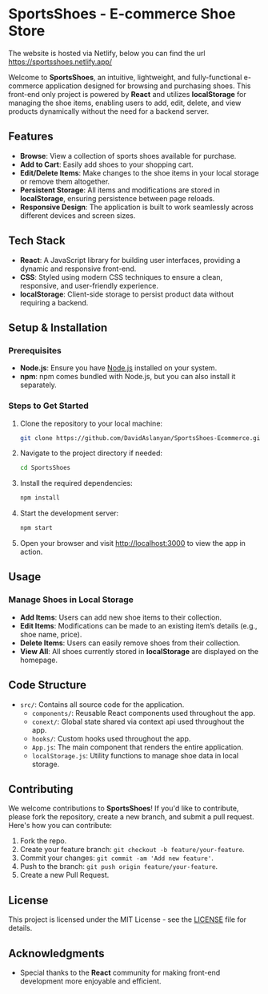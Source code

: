 # SportsShoes - E-commerce Shoe Store

The website is hosted via Netlify, below you can find the url
https://sportsshoes.netlify.app/

Welcome to **SportsShoes**, an intuitive, lightweight, and fully-functional e-commerce application designed for browsing and purchasing shoes. This front-end only project is powered by **React** and utilizes **localStorage** for managing the shoe items, enabling users to add, edit, delete, and view products dynamically without the need for a backend server.

## Features

- **Browse**: View a collection of sports shoes available for purchase.
- **Add to Cart**: Easily add shoes to your shopping cart.
- **Edit/Delete Items**: Make changes to the shoe items in your local storage or remove them altogether.
- **Persistent Storage**: All items and modifications are stored in **localStorage**, ensuring persistence between page reloads.
- **Responsive Design**: The application is built to work seamlessly across different devices and screen sizes.

## Tech Stack

- **React**: A JavaScript library for building user interfaces, providing a dynamic and responsive front-end.
- **CSS**: Styled using modern CSS techniques to ensure a clean, responsive, and user-friendly experience.
- **localStorage**: Client-side storage to persist product data without requiring a backend.

## Setup & Installation

### Prerequisites

- **Node.js**: Ensure you have [Node.js](https://nodejs.org/) installed on your system.
- **npm**: npm comes bundled with Node.js, but you can also install it separately.

### Steps to Get Started

1. Clone the repository to your local machine:
    ```bash
    git clone https://github.com/DavidAslanyan/SportsShoes-Ecommerce.git
    ```
2. Navigate to the project directory if needed:
    ```bash
    cd SportsShoes
    ```
3. Install the required dependencies:
    ```bash
    npm install
    ```
4. Start the development server:
    ```bash
    npm start
    ```
5. Open your browser and visit [http://localhost:3000](http://localhost:3000) to view the app in action.

## Usage

### Manage Shoes in Local Storage
- **Add Items**: Users can add new shoe items to their collection.
- **Edit Items**: Modifications can be made to an existing item’s details (e.g., shoe name, price).
- **Delete Items**: Users can easily remove shoes from their collection.
- **View All**: All shoes currently stored in **localStorage** are displayed on the homepage.

## Code Structure

- `src/`: Contains all source code for the application.
  - `components/`: Reusable React components used throughout the app.
  - `conext/`: Global state shared via context api used throughout the app.
  - `hooks/`: Custom hooks used throughout the app.
  - `App.js`: The main component that renders the entire application.
  - `localStorage.js`: Utility functions to manage shoe data in local storage.

## Contributing

We welcome contributions to **SportsShoes**! If you'd like to contribute, please fork the repository, create a new branch, and submit a pull request. Here's how you can contribute:

1. Fork the repo.
2. Create your feature branch: `git checkout -b feature/your-feature`.
3. Commit your changes: `git commit -am 'Add new feature'`.
4. Push to the branch: `git push origin feature/your-feature`.
5. Create a new Pull Request.

## License

This project is licensed under the MIT License - see the [LICENSE](LICENSE) file for details.

## Acknowledgments

- Special thanks to the **React** community for making front-end development more enjoyable and efficient.
